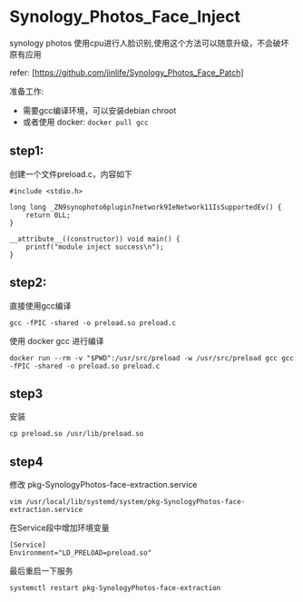 # Synology_Photos_Face_Inject
synology photos 使用cpu进行人脸识别,使用这个方法可以随意升级，不会破坏原有应用

refer: [https://github.com/jinlife/Synology_Photos_Face_Patch]

准备工作:
   - 需要gcc编译环境，可以安装debian chroot
   - 或者使用 docker: `docker pull gcc`
   
## step1:
创建一个文件preload.c，内容如下

```
#include <stdio.h>

long long _ZN9synophoto6plugin7network9IeNetwork11IsSupportedEv() {
    return 0LL;
}

__attribute__((constructor)) void main() {
    printf("module inject success\n");
}
```

## step2:
直接使用gcc编译
```
gcc -fPIC -shared -o preload.so preload.c
```
使用 docker gcc 进行编译
```
docker run --rm -v "$PWD":/usr/src/preload -w /usr/src/preload gcc gcc -fPIC -shared -o preload.so preload.c
```

## step3
安装
```
cp preload.so /usr/lib/preload.so
```

## step4
修改 pkg-SynologyPhotos-face-extraction.service 

 `vim /usr/local/lib/systemd/system/pkg-SynologyPhotos-face-extraction.service`

在Service段中增加环境变量
```
[Service]
Environment="LD_PRELOAD=preload.so"
```
最后重启一下服务
```
systemctl restart pkg-SynologyPhotos-face-extraction
```




